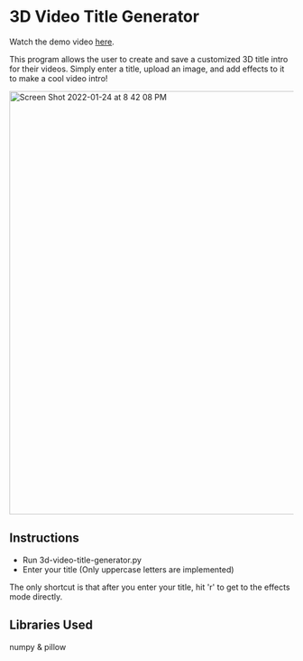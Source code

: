 # 3D Video Title Generator

Watch the demo video [here](https://www.youtube.com/watch?v=_HKwtrwD1u4).

This program allows the user to create and save a customized 3D title intro for their videos. Simply enter a title, upload an image, and add effects to it to make a cool video intro!

<img width="749" alt="Screen Shot 2022-01-24 at 8 42 08 PM" src="https://user-images.githubusercontent.com/91803938/150895004-20eb3adf-174f-48cc-a50a-14b376b89385.png">

## Instructions
- Run 3d-video-title-generator.py
- Enter your title (Only uppercase letters are implemented)

The only shortcut is that after you enter your title, hit 'r' to get to the effects mode directly.

## Libraries Used
numpy & pillow

